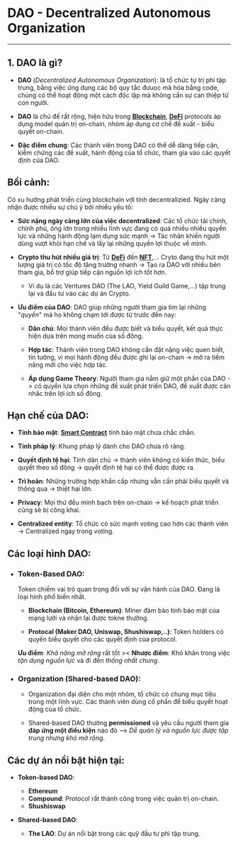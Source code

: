 # DAO - Decentralized Autonomous Organization

---

## 1. DAO là gì?

- **DAO** (_Decentralized Autonomous Organization_): là tổ chức tự trị phi tập trung, bằng việc ứng dụng các bộ quy tắc đưuọc mã hóa bằng code, chúng có thể hoạt động một cách độc lập mà không cần sự can thiệp từ con người.

- **DAO** là chủ đế rất rộng, hiện hữu trong [**Blockchain**](./Blockchain.md), [**DeFi**]() protocols áp dụng model quản trị on-chain, nhóm áp dụng cơ chế đề xuất - biểu quyết on-chain.

- **Đặc điểm chung**: Các thành viên trong DAO có thể dễ dàng tiếp cận, kiểm chứng các đề xuất, hành động của tổ chức, tham gia vào các quyết định của DAO.

## Bổi cảnh:

Có xu hướng phát triển cùng blockchain với tính decentralizied. Ngày càng nhận được nhiều sự chú ý bởi nhiều yếu tố:

- **Sức nặng ngày càng lớn của việc decentralized**: Các tổ chức tài chính, chính phủ, ông lớn trong nhiều lĩnh vực đang có quá nhiều nhiều quyền lực và những hành động lạm dụng sức mạnh -> Tác nhân khiến người dùng vượt khỏi hạn chế và lấy lại những quyền lợi thuộc về mình.
- **Crypto thu hút nhiều giá trị**: Từ [**DeFi**]() đến [**NFT**](),... Cryto đang thu hút một lượng giá trị có tốc độ tăng trưởng nhanh -> Tạo ra DAO với nhiều bên tham gia, bổ trợ giúp tiếp cận nguồn lợi ich tốt hơn.

  - Ví dụ là các Ventures DAO (The LAO, Yield Guild Game,...) tập trung lại và đầu tư vào các dự án Crypto.

- **Ưu điểm của DAO**: DAO giúp những người tham gia tìm lại những "_quyền_" mà họ không chạm tới được từ trước đến nay:

  - **Dân chủ**: Mọi thành viên đều được biết và biểu quyết, kết quả thực hiện dựa trên mong muốn của số đông.

  - **Hợp tác**: Thành viên trong DAO không cần đặt nặng việc quen biết, tin tưởng, vì mọi hành động đều được ghi lại on-chain -> mở ra tiềm năng mới cho việc hợp tác.

  - **Áp dụng Game Theory**: Người tham gia nắm giữ một phần của DAO -> có quyền lựa chọn những đề xuất phát triển DAO, đề xuất được cân nhắc trên lợi ích số đông.

## Hạn chế của DAO:

- **Tính bảo mật**: [**Smart Contract**]() tính bảo mật chưa chắc chắn.

- **Tính pháp lý**: Khung pháp lý dành cho DAO chưa rõ ràng.
- **Quyết định tệ hại**: Tính dân chủ -> thành viên không có kiến thức, biểu quyết theo số đông -> quyết định tệ hại có thể được được ra.
- **Trì hoãn**: Những trường hợp khẩn cấp nhưng vẫn cần phải biếu quyết và thông qua -> thiệt hại lớn.
- **Privacy**: Mọi thứ đều minh bạch trên on-chain -> kế hoạch phát triển cũng sẽ bị công khai.
- **Centralized entity**: Tổ chức có sức mạnh voting cao hơn các thành viên -> Centralized ngay trong voting.

## Các loại hình DAO:

- ### Token-Based DAO:

  Token chiếm vai trò quan trọng đối với sự vận hành của DAO. Đang là loại hình phổ biến nhất.

  - **Blockchain (Bitcoin, Ethereum)**: Miner đảm bảo tính bảo mật của mạng lưới và nhận lại được tokne thưởng.

  - **Protocal (Maker DAO, Uniswap, Shushiswap,..)**: Token holders có quyền biểu quyết cho các quyết định của protocol.

  **Ưu điểm**: _Khả năng mở rộng_ rất tốt >< **Nhược điểm**: Khó khăn trong việc _tận dụng nguồn lực_ và đi đến _thống nhất chung_.

- ### Organization (Shared-based DAO):

  - Organization đại diện cho một nhóm, tổ chức có chung mục tiêu trong một lĩnh vực. Các thành viên dùng cổ phẩn để biểu quyết hoạt động của tổ chức.

  - Shared-based DAO thường **permissioned** và yêu cầu người tham gia **đáp ứng một điều kiện** nào đó --> _Dễ quản lý và nguồn lực được tập trung nhưng khó mở rộng_.

## Các dự án nổi bật hiện tại:

- **Token-based DAO**:

  - **Ethereum**
  - **Compound**: Protocol rất thành công trong việc quản trị on-chain.
  - **Shushiswap**

- **Shared-based DAO**:
  - **The LAO**: Dự án nổi bật trong các quỹ đầu tư phi tập trung.
